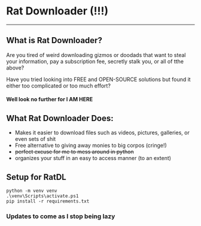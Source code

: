 # Rat Downloader (!!!)

---
## What is Rat Downloader?
Are you tired of weird downloading gizmos or doodads that want to steal your information,
pay a subscription fee, secretly stalk you, or all of tthe above?

Have you tried looking into FREE and OPEN-SOURCE solutions but found it either too complicated or too much effort?

#### Well look no further for I AM HERE

## What Rat Downloader Does:

- Makes it easier to download files such as videos, pictures, galleries, or even sets of shit
- Free alternative to giving away monies to big corpos (cringe!)
- ~~perfect excuse for me to mess around in python~~
- organizes your stuff in an easy to access manner (to an extent)

## Setup for RatDL
```command prompt
python -m venv venv
.\venv\Scripts\activate.ps1
pip install -r requirements.txt
```

### Updates to come as I stop being lazy
